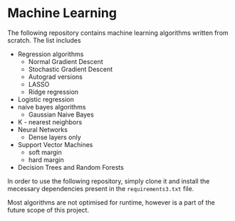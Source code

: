 # Machine Learning
The following repository contains machine learning algorithms written from scratch. The list includes

- Regression algorithms
  - Normal Gradient Descent
  - Stochastic Gradient Descent
  - Autograd versions
  - LASSO
  - Ridge regression
- Logistic regression
- naive bayes algorithms
  - Gaussian Naive Bayes
- K - nearest neighbors
- Neural Networks
  - Dense layers only
- Support Vector Machines
  - soft margin
  - hard margin
- Decision Trees and Random Forests

In order to use the following repository, simply clone it and install the mecessary dependencies present in the `requirements3.txt` file. 

Most algorithms are not optimised for runtime, however is a part of the future scope of this project. 


